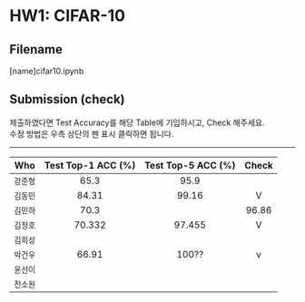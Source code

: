 # HW1: CIFAR-10

## Filename
[name]cifar10.ipynb

## Submission (check)
제출하였다면 Test Accuracy를 해당 Table에 기입하시고, Check 해주세요.  
수정 방법은 우측 상단의 펜 표시 클릭하면 됩니다. 

---
| Who | Test Top-1 ACC (%) | Test Top-5 ACC (%) | Check |
|---|:---:|:---:|:---:|
| `강준형` | 65.3 | 95.9 |  |
| `김동민` | 84.31 | 99.16 | V |
| `김민하` | 70.3 |  | 96.86 |
| `김정호` | 70.332 | 97.455 | V |
| `김희성` |  |  |  |
| `박건우` | 66.91 | 100?? | v |
| `윤선이` |  |  |  |
| `전소원` |  |  |  |
